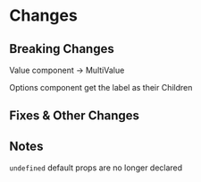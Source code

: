 # Changes

## Breaking Changes

Value component -> MultiValue

Options component get the label as their Children

## Fixes & Other Changes

## Notes

`undefined` default props are no longer declared
